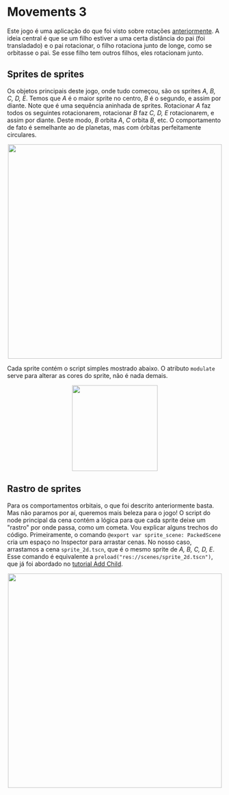# Movements 3

Este jogo é uma aplicação do que foi visto sobre rotações [anteriormente](https://github.com/felipebottega/Games/tree/gh-pages/Manual/2D/Viewport%20and%20canvas%20transforms/Viewport%20and%20canvas%20transforms#rota%C3%A7%C3%B5es). A ideia central é que se um filho estiver a uma certa distância do pai (foi transladado) e o pai rotacionar, o filho rotaciona junto de longe, como se orbitasse o pai. Se esse filho tem outros filhos, eles rotacionam junto.

## Sprites de sprites

Os objetos principais deste jogo, onde tudo começou, são os sprites *A, B, C, D, E*. Temos que *A* é o maior sprite no centro, *B* é o segundo, e assim por diante. Note que é uma sequência aninhada de sprites. Rotacionar *A* faz todos os seguintes rotacionarem, rotacionar *B* faz *C, D, E* rotacionarem, e assim por diante. Deste modo, *B* orbita *A*, *C*  orbita *B*, etc. O comportamento de fato é semelhante ao de planetas, mas com órbitas perfeitamente circulares.

<p align="center">
  <img src="https://github.com/user-attachments/assets/bc7fd5c7-0e56-4da4-9243-f6454a44604b" width="500">
</p>

Cada sprite contém o script simples mostrado abaixo. O atributo `modulate` serve para alterar as cores do sprite, não é nada demais. 

<p align="center">
  <img src="https://github.com/user-attachments/assets/92f1f5e3-dd99-491f-a67d-de34f13da64a" width="200">
</p>

## Rastro de sprites

Para os comportamentos orbitais, o que foi descrito anteriormente basta. Mas não paramos por aí, queremos mais beleza para o jogo! O script do node principal da cena contém a lógica para que cada sprite deixe um "rastro" por onde passa, como um cometa. Vou explicar alguns trechos do código. Primeiramente, o comando `@export var sprite_scene: PackedScene` cria um espaço no Inspector para arrastar cenas. No nosso caso, arrastamos a cena `sprite_2d.tscn`, que é o mesmo sprite de *A, B, C, D, E*. Esse comando é equivalente a `preload("res://scenes/sprite_2d.tscn")`, que já foi abordado no [tutorial Add Child](https://github.com/felipebottega/Games/tree/gh-pages/Getting%20started/Your%20first%202D%20game/Creating%20the%20enemy/Add%20Child#packedscene). 



<p align="center">
  <img src="https://github.com/user-attachments/assets/fe7ae4cf-0a25-49ed-a4a8-1c7db4912ed5" width="500">
</p>

